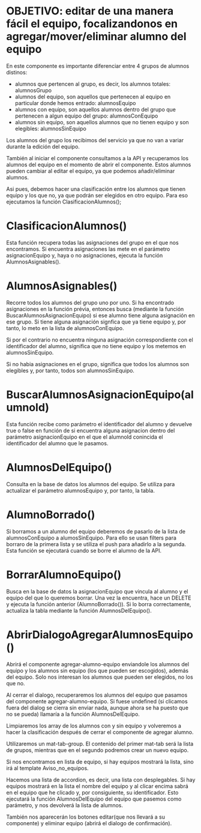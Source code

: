 # OBJETIVO: editar de una manera fácil el equipo, focalizandonos en agregar/mover/eliminar alumno del equipo


<!-- grupo.component.ts -->

En este componente es importante diferenciar entre 4 grupos de alumnos distinos:

  - alumnos que pertencen al grupo, es decir, los alumnos totales: alumnosGrupo
  - alumnos del equipo, son aquellos que pertenecen al equipo en particular donde hemos entrado: alumnosEquipo
  - alumnos con equipo, son aquellos alumnos dentro del grupo que pertenecen a algun equipo del grupo: alumnosConEquipo
  - alumnos sin equipo, son aquellos alumnos que no tienen equipo y son elegibles: alumnosSinEquipo

Los alumnos del grupo los recibimos del servicio ya que no van a variar durante la edición del equipo. 

También al iniciar el componente consultamos a la API y recuperamos los alumnos del equipo en el momento de abrir el componente. Estos alumnos pueden cambiar al editar el equipo, ya que podemos añadir/eliminar alumnos.

Asi pues, debemos hacer una clasificación entre los alumnos que tienen equipo y los que no, ya que podrán ser elegidos en otro equipo. Para eso ejecutamos la función ClasificacionAlumnos();


# ClasificacionAlumnos()

Esta función recupera todas las asignaciones del grupo en el que nos encontramos. Si encuentra asignaciones las mete en el parámetro asignacionEquipo y, haya o no asignaciones, ejecuta la función AlumnosAsignables().

# AlumnosAsignables()

Recorre todos los alumnos del grupo uno por uno. Si ha encontrado asignaciones en la función prévia, entonces busca (mediante la función BuscarAlumnosAsignacionEquipo) si ese alumno tiene alguna asignación en ese grupo. Si tiene alguna asignación signfica que ya tiene equipo y, por tanto, lo meto en la lista de alumnosConEquipo. 

Si por el contrario no encuentra ninguna asignación correspondiente con el identificador del alumno, significa que no tiene equipo y los metemos en alumnosSinEquipo.

Si no habia asignaciones en el grupo, significa que todos los alumnos son elegibles y, por tanto, todos son alumnosSinEquipo.

# BuscarAlumnosAsignacionEquipo(alumnoId)

Esta función recibe como parámetro el identificador del alumno y devuelve true o false en función de si encuentra alguna asignacion dentro del parámetro asignacionEquipo en el que el alumnoId conincida el identificador del alumno que le pasamos.

# AlumnosDelEquipo()

Consulta en la base de datos los alumnos del equipo. Se utiliza para actualizar el parámetro alumnosEquipo y, por tanto, la tabla.

# AlumnoBorrado()

Si borramos a un alumno del equipo deberemos de pasarlo de la lista de alumnosConEquipo a alumosSinEquipo. Para ello se usan filters para borraro de la primera lista y se utiliza el push para añadirlo a la segunda. Esta función se ejecutará cuando se borre el alumno de la API.

# BorrarAlumnoEquipo()

Busca en la base de datos la asignacionEquipo que vincula al alumno y el equipo del que lo queremos borrar. Una vez la encuentra, hace un DELETE y ejecuta la función anterior (AlumnoBorrado()). Si lo borra correctamente, actualiza la tabla mediante la función AlumnosDelEquipo().

# AbrirDialogoAgregarAlumnosEquipo()

Abrirá el componente agregar-alumno-equipo enviandole los alumnos del equipo y los alumnos sin equipo (los que pueden ser escogidos), además del equipo. Solo nos interesan los alumnos que pueden ser elegidos, no los que no.

Al cerrar el dialogo, recuperaremos los alumnos del equipo que pasamos del componente agregar-alumno-equipo. Si fuese undefined (si clicamos fuera del dialog se cierra sin enviar nada, aunque ahora se ha puesto que no se pueda) llamaría a la función AlumnosDelEquipo.

Limpiaremos los array de los alumnos con y sin equipo y volveremos a hacer la clasificación después de cerrar el componente de agregar alumno.

<!-- grupo.component.html -->

Utilizaremos un mat-tab-group. El contenido del primer mat-tab será la lista de grupos, mientras que en el segundo podremos crear un nuevo equipo.

Si nos encontramos en lista de equipo, si hay equipos mostrará la lista, sino irá al template Aviso_no_equipos. 

Hacemos una lista de accordion, es decir, una lista con desplegables. Si hay equipos mostrará en la lista el nombre del equipo y al clicar encima sabrá en el equipo que he clicado y, por consiguiente, su identificador. Esto ejecutará la función AlumnosDelEquipo del equipo que pasemos como parámetro, y nos devolverá la lista de alumnos. 

También nos aparecerán los botones editar(que nos llevará a su componente) y eliminar equipo (abrirá el dialogo de confirmación).


